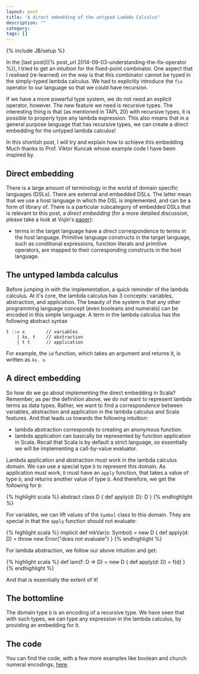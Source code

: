 ```yaml
---
layout: post
title: "A direct embedding of the untyped Lambda Calculus"
description: ""
category:
tags: []
---
```

{% include JB/setup %}

In the [last post]({% post_url 2014-09-03-understanding-the-fix-operator %}), I
tried to get an intuition for the fixed-point combinator. One aspect that I realised
(re-learned) on the way is that this combinator cannot be typed in the simply-typed
lambda calculus. We had to explicitly introduce the `fix` operator to our language
so that we could have recursion.

If we have a more powerful type system, we do not need an explicit operator,
however. The new feature we need is recursive types. The interesting thing is
that (as mentioned in TAPL 20) with recursive types, it is possible to properly
type any lambda expression. This also means that in a general purpose language
that has recursive types, we can create a *direct* embedding for the untyped
lambda calculus!

In this shortish post, I will try and explain how to achieve this embedding. Much
thanks to Prof. Viktor Kuncak whose example code I have been inspired by.

Direct embedding
----------------

There is a large amount of terminology in the world of domain specific languages
(DSLs). There are external and embedded DSLs. The latter mean that we use a host
language in which the DSL is implemented, and can be a form of library of. There
is a particular subcategory of embedded DSLs that is relevant to this post, a
*direct embedding* (for a more detailed discussion, please take a look at
Vojin's [paper](http://infoscience.epfl.ch/record/203432?ln=en)):

  * terms in the target language have a *direct* correspondence to terms in the
  host language. Primitive language constructs in the target language, such as
  conditional expressions, function literals and primitive operators, are mapped
  to their corresponding constructs in the host language.


The untyped lambda calculus
---------------------------

Before jumping in with the implementation, a quick reminder of the lambda calculus.
At it's core, the lambda calculus has 3 concepts: variables, abstraction, and
application. The beauty of the system is that any other programming language
concept (even booleans and numerals) can be encoded in this simple language. A
term in the lambda calculus has the following abstract syntax

    t ::= x        // variables
        | λx. t    // abstraction
        | t t      // application

For example, the `id` function, which takes an argument and returns it, is
written as `λx. x`.

A direct embedding
------------------

So how do we go about implementing the direct embedding in Scala? Remember, as
per the definition above, we do *not* want to represent lambda terms as data types.
Rather, we want to find a correspondence between variables, abstraction and
application in the lambda calculus and Scala features. And that leads us towards
the following intuition:

  * lambda abstraction corresponds to creating an anonymous function.
  * lambda application can basically be represented by function application in
  Scala. Recall that Scala is by default a strict language, so essentially we
  will be implementing a call-by-value evaluator.

Lambda application and abstraction must work in the lambda calculus domain. We can
use a special type `D` to represent this domain. As application must work, `D`
must have an `apply` function, that takes a value of type `D`, and returns another
value of type `D`. And therefore, we get the following for `D`:

{% highlight scala %}
abstract class D {
  def apply(d: D): D
}
{% endhighlight %}

For variables, we can lift values of the `Symbol` class to this domain. They are
special in that the `apply` function should not evaluate:

{% highlight scala %}
implicit def mkVar(s: Symbol) = new D {
  def apply(d: D) = throw new Error("does not evaluate")
}
{% endhighlight %}

For lambda abstraction, we follow our above intuition and get:

{% highlight scala %}
def lam(f: D => D) = new D {
  def apply(d: D) = f(d)
}
{% endhighlight %}

And that is essentially the extent of it!

The bottomline
--------------

The domain type `D` is an encoding of a recursive type. We have seen that with
such types, we can type any expression in the lambda calculus, by providing an
embedding for it.

The code
--------

You can find the code, with a few more examples like boolean and church numeral
encodings, [here](https://github.com/manojo/functadelic/blob/master/src/main/scala/directlambda/LambdaCalculus.scala).
